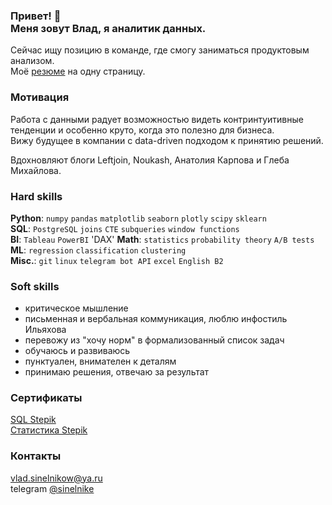 <h3> Привет! 👋<br >Меня зовут Влад, я аналитик данных.</h3>  

Сейчас ищу позицию в команде, где смогу заниматься продуктовым анализом.  
Моё [резюме](https://drive.google.com/file/d/1-pYknNHFB5pWzandUOJ6xte6xsnlbVeN/view?usp=sharing) на одну страницу.  

### Мотивация
Работа с данными радует возможностью видеть контринтуитивные тенденции и особенно круто, когда это полезно для бизнеса.  
Вижу будущее в компании с data-driven подходом к принятию решений.

Вдохновляют блоги Leftjoin, Noukash, Анатолия Карпова и Глеба Михайлова.  

### Hard skills
**Python**: `numpy` `pandas` `matplotlib` `seaborn` `plotly` `scipy` `sklearn`  
**SQL**: `PostgreSQL` `joins` `CTE` `subqueries` `window functions`  
**BI**: `Tableau` `PowerBI` 'DAX'
**Math**: `statistics` `probability theory` `A/B tests`  
**ML**: `regression` `classification` `clustering`  
**Misc.**: `git` `linux` `telegram bot API` `excel` `English B2`

### Soft skills
- критическое мышление
- письменная и вербальная коммуникация, люблю инфостиль Ильяхова
- перевожу из "хочу норм" в формализованный список задач
- обучаюсь и развиваюсь
- пунктуален, внимателен к деталям
- принимаю решения, отвечаю за результат

### Сертификаты
[SQL Stepik](https://stepik.org/cert/1599430)  
[Статистика Stepik](https://stepik.org/cert/1590398)  

### Контакты
vlad.sinelnikow@ya.ru  
telegram [@sinelnike](https://t.me/sinelnike)
